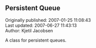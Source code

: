 ## Persistent Queue  
Originally published: 2007-01-25 11:08:43  
Last updated: 2007-06-27 11:43:13  
Author: Kjetil Jacobsen  
  
A class for persistent queues.